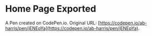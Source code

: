 # Home Page Exported

A Pen created on CodePen.io. Original URL: [https://codepen.io/ab-harris/pen/jENEpYa](https://codepen.io/ab-harris/pen/jENEpYa).

